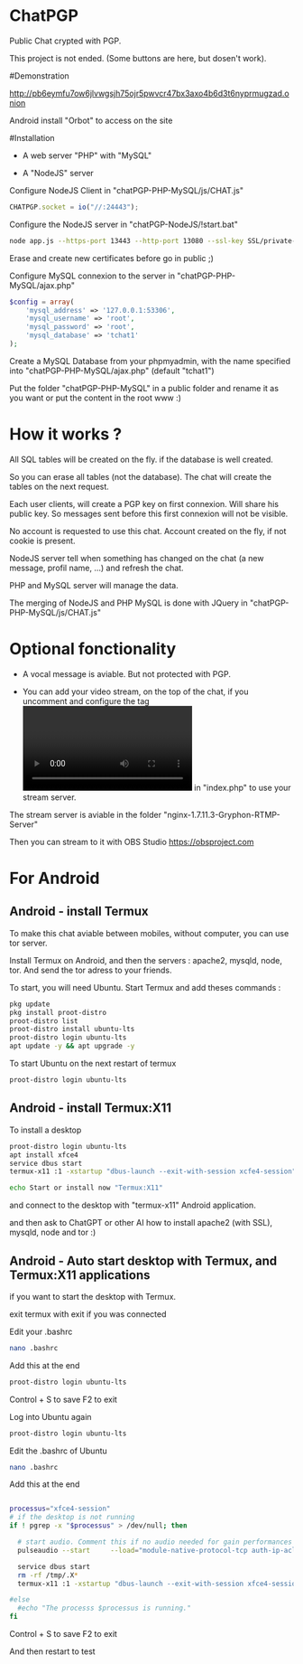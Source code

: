 # ChatPGP
 Public Chat crypted with PGP.

 This project is not ended. (Some buttons are here, but dosen't work).


#Demonstration

http://pb6eymfu7ow6jlvwgsjh75ojr5pwvcr47bx3axo4b6d3t6nyprmugzad.onion

Android install "Orbot" to access on the site

#Installation

- A web server "PHP" with "MySQL"

- A "NodeJS" server

Configure NodeJS Client in "chatPGP-PHP-MySQL/js/CHAT.js"

```javascript
CHATPGP.socket = io("//:24443");
```

Configure the NodeJS server in "chatPGP-NodeJS/!start.bat"

```bash
node app.js --https-port 13443 --http-port 13080 --ssl-key SSL/private-key.pem --ssl-cert SSL/certificate.pem --ssl-ca SSL/ca.pem
```
Erase and create new certificates before go in public ;)

Configure MySQL connexion to the server in "chatPGP-PHP-MySQL/ajax.php"

```php
$config = array(
	'mysql_address' => '127.0.0.1:53306',
	'mysql_username' => 'root',
	'mysql_password' => 'root',
	'mysql_database' => 'tchat1'
);
```

Create a MySQL Database from your phpmyadmin, with the name specified into "chatPGP-PHP-MySQL/ajax.php" (default "tchat1")

Put the folder "chatPGP-PHP-MySQL" in a public folder and rename it as you want or put the content in the root www :)

# How it works ?

All SQL tables will be created on the fly. if the database is well created.

So you can erase all tables (not the database). The chat will create the tables on the next request.

Each user clients, will create a PGP key on first connexion. Will share his public key. So messages sent before this first connexion will not be visible.

No account is requested to use this chat. Account created on the fly, if not cookie is present.

NodeJS server tell when something has changed on the chat (a new message, profil name, ...) and refresh the chat.

PHP and MySQL server will manage the data.

The merging of NodeJS and PHP MySQL is done with JQuery in "chatPGP-PHP-MySQL/js/CHAT.js"


# Optional fonctionality

- A vocal message is aviable. But not protected with PGP.

- You can add your video stream, on the top of the chat, if you uncomment and configure the tag <video></video> in "index.php" to use your stream server.

The stream server is aviable in the folder "nginx-1.7.11.3-Gryphon-RTMP-Server"

Then you can stream to it with OBS Studio https://obsproject.com


# For Android

## Android - install Termux

To make this chat aviable between mobiles, without computer, you can use tor server.

Install Termux on Android, and then the servers : apache2, mysqld, node, tor. And send the tor adress to your friends.

To start, you will need Ubuntu. Start Termux and add theses commands :
```bash
pkg update
pkg install proot-distro
proot-distro list
proot-distro install ubuntu-lts
proot-distro login ubuntu-lts
apt update -y && apt upgrade -y
```

To start Ubuntu on the next restart of termux

```bash
proot-distro login ubuntu-lts
```

## Android - install Termux:X11

To install a desktop

```bash
proot-distro login ubuntu-lts
apt install xfce4
service dbus start
termux-x11 :1 -xstartup "dbus-launch --exit-with-session xcfe4-session"

echo Start or install now "Termux:X11"
```
and connect to the desktop with "termux-x11" Android application.

and then ask to ChatGPT or other AI how to install apache2 (with SSL), mysqld, node and tor :)

## Android - Auto start desktop with Termux, and Termux:X11 applications

if you want to start the desktop with Termux.

exit termux with exit if you was connected

Edit your .bashrc

```bash
nano .bashrc
```

Add this at the end

```bash
proot-distro login ubuntu-lts
```

Control + S to save
F2 to exit

Log into Ubuntu again

```bash
proot-distro login ubuntu-lts
```

Edit the .bashrc of Ubuntu
```bash
nano .bashrc
```

Add this at the end
```bash

processus="xfce4-session"
# if the desktop is not running
if ! pgrep -x "$processus" > /dev/null; then

  # start audio. Comment this if no audio needed for gain performances
  pulseaudio --start     --load="module-native-protocol-tcp auth-ip-acl=127.0.0.1 auth-anonymous=1"     --exit-idle-time=-1

  service dbus start
  rm -rf /tmp/.X*
  termux-x11 :1 -xstartup "dbus-launch --exit-with-session xfce4-session" &

#else
  #echo "The processs $processus is running."
fi

```

Control + S to save
F2 to exit

And then restart to test
